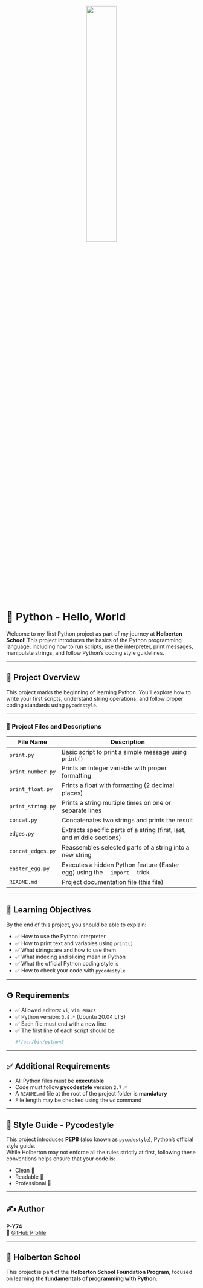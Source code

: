 <p align="center">
   <img src="https://github.com/user-attachments/assets/7d564981-cb81-43e7-819a-25ffcfc5bd72" width=40% height=40%/>
</p>

# 🐍 Python - Hello, World

Welcome to my first Python project as part of my journey at **Holberton School**! 
This project introduces the basics of the Python programming language, including how to run scripts, use the interpreter, print messages, manipulate strings, and follow Python’s coding style guidelines.

---

## 📘 Project Overview

This project marks the beginning of learning Python. You'll explore how to write your first scripts, understand string operations, and follow proper coding standards using `pycodestyle`.

---

### 📁 Project Files and Descriptions

| File Name             | Description                                                                 |
|-----------------------|-----------------------------------------------------------------------------|
| `print.py`            | Basic script to print a simple message using `print()`                      |
| `print_number.py`     | Prints an integer variable with proper formatting                           |
| `print_float.py`      | Prints a float with formatting (2 decimal places)                           |
| `print_string.py`     | Prints a string multiple times on one or separate lines                     |
| `concat.py`           | Concatenates two strings and prints the result                              |
| `edges.py`            | Extracts specific parts of a string (first, last, and middle sections)      |
| `concat_edges.py`     | Reassembles selected parts of a string into a new string                    |
| `easter_egg.py`       | Executes a hidden Python feature (Easter egg) using the `__import__` trick  |
| `README.md`           | Project documentation file (this file)                                      |

---

## 🎯 Learning Objectives

By the end of this project, you should be able to explain:

- ✅ How to use the Python interpreter
- ✅ How to print text and variables using `print()`
- ✅ What strings are and how to use them
- ✅ What indexing and slicing mean in Python
- ✅ What the official Python coding style is
- ✅ How to check your code with `pycodestyle`

---

## ⚙️ Requirements

- ✅ Allowed editors: `vi`, `vim`, `emacs`
- ✅ Python version: `3.8.*` (Ubuntu 20.04 LTS)
- ✅ Each file must end with a new line
- ✅ The first line of each script should be:
  ```python
  #!/usr/bin/python3
  ```

---

## ✅ Additional Requirements

- All Python files must be **executable**
- Code must follow **pycodestyle** version `2.7.*`
- A `README.md` file at the root of the project folder is **mandatory**
- File length may be checked using the `wc` command

---

## 📏 Style Guide - Pycodestyle

This project introduces **PEP8** (also known as `pycodestyle`), Python’s official style guide.  
While Holberton may not enforce all the rules strictly at first, following these conventions helps ensure that your code is:

- Clean 🧼  
- Readable 📖  
- Professional 💼  

---

## ✍️ Author

**P-Y74**  
🔗 [GitHub Profile](https://github.com/P-Y74)

---

## 🏫 Holberton School

This project is part of the **Holberton School Foundation Program**, focused on learning the **fundamentals of programming with Python**.
